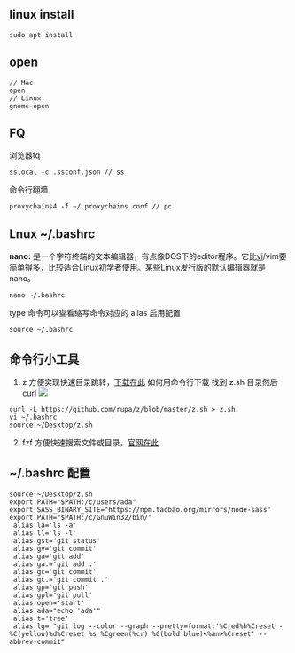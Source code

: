 ## linux install
```
sudo apt install
```
## open
```
// Mac
open
// Linux
gnome-open
```
## FQ
浏览器fq
```
sslocal -c .ssconf.json // ss
```
命令行翻墙
```
proxychains4 -f ~/.proxychains.conf // pc
```
## Lnux ~/.bashrc
**nano:** 是一个字符终端的文本编辑器，有点像DOS下的editor程序。它比[vi](http://man.linuxde.net/vi "vi命令")/vim要简单得多，比较适合Linux初学者使用。某些Linux发行版的默认编辑器就是nano。

```
nano ~/.bashrc
```
type 命令可以查看缩写命令对应的 alias
启用配置
```
source ~/.bashrc
```
## 命令行小工具

1.  z
    方便实现快速目录跳转，[下载在此](https://github.com/rupa/z "null")
如何用命令行下载
找到 z.sh 目录然后 curl
![](https://upload-images.jianshu.io/upload_images/7094266-d6999a36691ebff2.png?imageMogr2/auto-orient/strip%7CimageView2/2/w/1240)

```
curl -L https://github.com/rupa/z/blob/master/z.sh > z.sh
vi ~/.bashrc
source ~/Desktop/z.sh
```
2.  fzf
    方便快速搜索文件或目录，[官网在此](https://github.com/junegunn/fzf#installation "null")

## ~/.bashrc 配置
```
source ~/Desktop/z.sh
export PATH="$PATH:/c/users/ada"
export SASS_BINARY_SITE="https://npm.taobao.org/mirrors/node-sass"
export PATH="$PATH:/c/GnuWin32/bin/"
 alias la='ls -a'
 alias ll='ls -l'
 alias gst='git status'
 alias gv='git commit' 
 alias ga='git add'
 alias ga.='git add .'
 alias gc='git commit'
 alias gc.='git commit .'
 alias gp='git push'
 alias gpl='git pull'
 alias open='start'
 alias ada="echo 'ada'"
 alias t='tree'
 alias lg= "git log --color --graph --pretty=format:'%Cred%h%Creset -%C(yellow)%d%Creset %s %Cgreen(%cr) %C(bold blue)<%an>%Creset' --abbrev-commit" 
```
 
